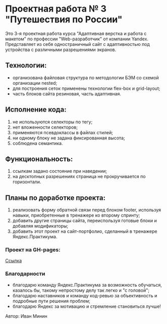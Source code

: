 # Проектная работа № 3 "Путешествия по России"

Это 3-я проектная работа курса "Адаптивная верстка и работа с макетом" по профессии "Web-разработчик" от компании Yandex.
Представляет из себя одностраничный сайт с адаптивностью под устройства с различными разрешениями экранов.

## Технологии:
* организована файловая структура по методологии БЭМ со схемой организации nested;
* для построения сеток применены технологии flex-box и grid-layout;
* часть блоков сайта резиновая, часть адаптивная.

## Исполнение кода:
1. не используются селекторы по тегу;
2. нет вложенности селекторов;
3. применяются псевдоклассы в файлах стилей;
4. ни одному блоку не задана фиксированная высота;
5. соблюдена семантика.

## Функциональность:
1. ссылкам задано состояние при наведении;
2. на десктопных разрешениях страница не прокручивается по горизонтали.

## Планы по доработке проекта:
1. реализовать форму обратной связи перед блоком footer, используя навыки, приобретенные в тренажере ко второму спринту;
2. добавить другие страницы сайта, переиспользуя готовые блоки и добавляя модификаторы;
3. добавить этот проект на сайт-портфолио, сделанный в тренажере Яндекс.Практикума.

### Проект на GH-pages:
[Ссылка](https://imjogan.github.io/russian-travel/)

### Благодарности
* благодарю команду Яндекс.Практикума за возможность обучаться, казалось бы, такому непростому делу так легко и "с головой";
* благодарю наставников и команду код-ревью за объективность и подробные пути решения проблем;
* благодарю Яндекс за мотивацию и стремление становиться лучше!

Автор: Иван Минин
